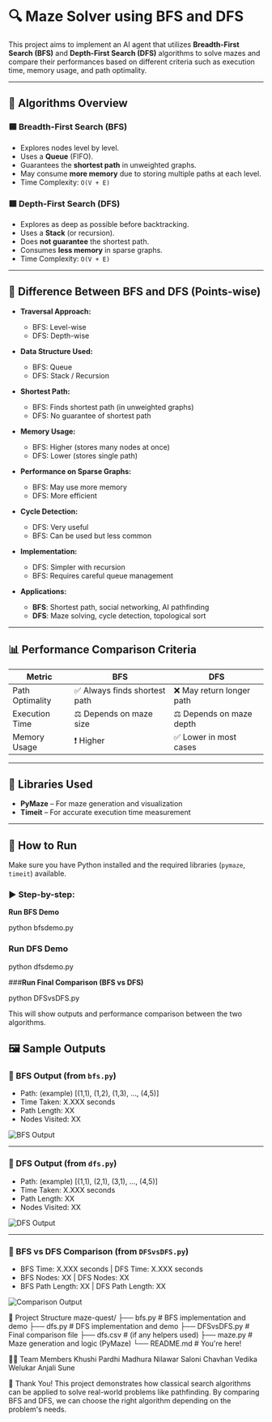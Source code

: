# 🔍 Maze Solver using BFS and DFS
This project aims to implement an AI agent that utilizes **Breadth-First Search (BFS)** and **Depth-First Search (DFS)** algorithms to solve mazes and compare their performances based on different criteria such as execution time, memory usage, and path optimality.

---

## 📌 Algorithms Overview

### 🟦 Breadth-First Search (BFS)
- Explores nodes level by level.
- Uses a **Queue** (FIFO).
- Guarantees the **shortest path** in unweighted graphs.
- May consume **more memory** due to storing multiple paths at each level.
- Time Complexity: `O(V + E)`

### 🟪 Depth-First Search (DFS)
- Explores as deep as possible before backtracking.
- Uses a **Stack** (or recursion).
- Does **not guarantee** the shortest path.
- Consumes **less memory** in sparse graphs.
- Time Complexity: `O(V + E)`

---

## 🔁 Difference Between BFS and DFS (Points-wise)

- **Traversal Approach:**
  - BFS: Level-wise
  - DFS: Depth-wise

- **Data Structure Used:**
  - BFS: Queue
  - DFS: Stack / Recursion

- **Shortest Path:**
  - BFS: Finds shortest path (in unweighted graphs)
  - DFS: No guarantee of shortest path

- **Memory Usage:**
  - BFS: Higher (stores many nodes at once)
  - DFS: Lower (stores single path)

- **Performance on Sparse Graphs:**
  - BFS: May use more memory
  - DFS: More efficient

- **Cycle Detection:**
  - DFS: Very useful
  - BFS: Can be used but less common

- **Implementation:**
  - DFS: Simpler with recursion
  - BFS: Requires careful queue management

- **Applications:**
  - **BFS**: Shortest path, social networking, AI pathfinding
  - **DFS**: Maze solving, cycle detection, topological sort

---

## 📊 Performance Comparison Criteria

| Metric           | BFS                        | DFS                        |
|------------------|-----------------------------|-----------------------------|
| Path Optimality  | ✅ Always finds shortest path | ❌ May return longer path  |
| Execution Time   | ⚖️ Depends on maze size       | ⚖️ Depends on maze depth   |
| Memory Usage     | ❗ Higher                     | ✅ Lower in most cases     |

---

## 🧰 Libraries Used

- **PyMaze** – For maze generation and visualization
- **Timeit** – For accurate execution time measurement

---

## 🚀 How to Run

Make sure you have Python installed and the required libraries (`pymaze`, `timeit`) available.

### ▶️ Step-by-step:

 **Run BFS Demo**
 
 python bfsdemo.py
   

### **Run DFS Demo**

python dfsdemo.py


###**Run Final Comparison (BFS vs DFS)**

python DFSvsDFS.py

This will show outputs and performance comparison between the two algorithms.

## 🖼️ Sample Outputs

### 🔷 BFS Output (from `bfs.py`)
- Path: (example) [(1,1), (1,2), (1,3), ..., (4,5)]
- Time Taken: X.XXX seconds
- Path Length: XX
- Nodes Visited: XX

![BFS Output](assets/bfs_output.png)

---

### 🔶 DFS Output (from `dfs.py`)
- Path: (example) [(1,1), (2,1), (3,1), ..., (4,5)]
- Time Taken: X.XXX seconds
- Path Length: XX
- Nodes Visited: XX

![DFS Output](assets/dfs_output.png)

---

### 🔁 BFS vs DFS Comparison (from `DFSvsDFS.py`)
- BFS Time: X.XXX seconds | DFS Time: X.XXX seconds  
- BFS Nodes: XX | DFS Nodes: XX  
- BFS Path Length: XX | DFS Path Length: XX

![Comparison Output](assets/comparison_output.png)



📂 Project Structure
maze-quest/
├── bfs.py           # BFS implementation and demo
├── dfs.py           # DFS implementation and demo
├── DFSvsDFS.py      # Final comparison file
├── dfs.csv          # (if any helpers used)
├── maze.py          # Maze generation and logic (PyMaze)
└── README.md        # You're here!


👩‍💻 Team Members
Khushi Pardhi 
Madhura Nilawar
Saloni Chavhan 
Vedika Welukar
Anjali Sune 

🙌 Thank You!
This project demonstrates how classical search algorithms can be applied to solve real-world problems like pathfinding. By comparing BFS and DFS, we can choose the right algorithm depending on the problem's needs.
